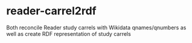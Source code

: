 # reader-carrel2rdf
Both reconcile Reader study carrels with Wikidata qnames/qnumbers as well as create RDF representation of study carrels
